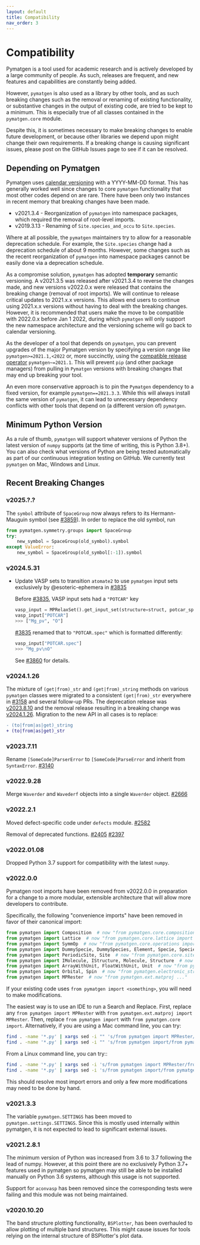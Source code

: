 ```yaml
---
layout: default
title: Compatibility
nav_order: 3
---
```


# Compatibility

Pymatgen is a tool used for academic research and is actively developed by
a large community of people. As such, releases are frequent, and new features
and capabilities are constantly being added.

However, `pymatgen` is also used as a library by other tools, and as such breaking
changes such as the removal or renaming of existing functionality, or substantive
changes in the output of existing code, are tried to be kept to a minimum. This is
especially true of all classes contained in the `pymatgen.core` module.

Despite this, it is sometimes necessary to make breaking changes to enable
future development, or because other libraries we depend upon might change
their own requirements. If a breaking change is causing significant issues,
please post on the GitHub Issues page to see if it can be resolved.

## Depending on Pymatgen

Pymatgen uses [calendar versioning](http://calver.org) with a YYYY-MM-DD format.
This has generally worked well since changes to core `pymatgen` functionality that most
other codes depend on are rare. There have been only two instances in recent memory that
breaking changes have been made.

* v2021.3.4 - Reorganization of `pymatgen` into namespace packages, which required the removal
  of root-level imports.
* v2019.3.13 - Renaming of `Site.species_and_occu` to `Site.species`.

Where at all possible, the `pymatgen` maintainers try to allow for a reasonable deprecation
schedule. For example, the `Site.species` change had a deprecation schedule of about 9 months.
However, some changes such as the recent reorganization of `pymatgen` into namespace packages
cannot be easily done via a deprecation schedule.

As a compromise solution, `pymatgen` has adopted **temporary** semantic versioning. A v2021.3.5
was released after v2021.3.4 to reverse the changes made, and new versions v2022.0.x were
released that contains the breaking change (removal of root imports). We will continue to release
critical updates to 2021.x.x versions. This allows end users to continue using 2021.x.x versions
without having to deal with the breaking changes. However, it is recommended that users make the
move to be compatible with 2022.0.x before Jan 1 2022, during which `pymatgen` will only support the
new namespace architecture and the versioning scheme will go back to calendar versioning.

As the developer of a tool that depends on `pymatgen`, you can prevent upgrades of the major
Pymatgen version by specifying a version range like `pymatgen>=2021.1,<2022` or, more
succinctly, using the
[compatible release operator](https://www.python.org/dev/peps/pep-0440/#compatible-release)
`pymatgen~=2021.1`. This will prevent `pip` (and other package managers) from
pulling in `Pymatgen` versions with breaking changes that may end up breaking
your tool.

An even more conservative approach is to pin the `Pymatgen` dependency to a fixed version, for
example `pymatgen==2021.3.3`. While this will always install the same version of `pymatgen`,
it can lead to unnecessary dependency conflicts with other tools that depend on (a different
version of) `pymatgen`.

## Minimum Python Version

As a rule of thumb, `pymatgen` will support whatever versions of Python the latest
version of `numpy` supports (at the time of writing, this is Python 3.8+). You can
also check what versions of Python are being tested automatically as part of our
continuous integration testing on GitHub. We currently test `pymatgen` on Mac,
Windows and Linux.

## Recent Breaking Changes

### v2025.?.?
The `symbol` attribute of `SpaceGroup` now always refers to its Hermann-Mauguin symbol 
(see [#3859](https://github.com/materialsproject/pymatgen/pull/3859)). In order to replace
the old symbol, run
```python
from pymatgen.symmetry.groups import SpaceGroup
try:
    new_symbol = SpaceGroup(old_symbol).symbol
except ValueError:
    new_symbol = SpaceGroup(old_symbol[:-1]).symbol
```

### v2024.5.31

* Update VASP sets to transition `atomate2` to use `pymatgen` input sets exclusively by @esoteric-ephemera in [#3835](https://github.com/materialsproject/pymatgen/pull/3835)

  Before [#3835](https://github.com/materialsproject/pymatgen/pull/3835), VASP input sets had a `"POTCAR"` key

  ```py
  vasp_input = MPRelaxSet().get_input_set(structure=struct, potcar_spec=True)
  vasp_input["POTCAR"]
  >>> ["Mg_pv", "O"]
  ```

  [#3835](https://github.com/materialsproject/pymatgen/pull/3835) renamed that to `"POTCAR.spec"` which is formatted differently:

  ```py
  vasp_input["POTCAR.spec"]
  >>> "Mg_pv\nO"
  ```

  See [#3860](https://github.com/materialsproject/pymatgen/issues/3860) for details.

### v2024.1.26

The mixture of `(get|from)_str` and `(get|from)_string` methods on various `pymatgen` classes were migrated to a consistent `(get|from)_str` everywhere in [#3158](https://github.com/materialsproject/pymatgen/pull/3158) and several follow-up PRs. The deprecation release was [v2023.8.10](https://github.com/materialsproject/pymatgen/releases/tag/v2023.8.10) and the removal release resulting in a breaking change was [v2024.1.26](https://github.com/materialsproject/pymatgen/releases/tag/v2024.1.26). Migration to the new API in all cases is to replace:

```diff
- (to|from|as|get)_string
+ (to|from|as|get)_str
```

### v2023.7.11

Rename `[SomeCode]ParserError` to `[SomeCode]ParseError` and inherit from `SyntaxError`. [#3140](https://github.com/materialsproject/pymatgen/pull/3140)

### v2022.9.28

Merge `Waverder` and `Wavederf` objects into a single `Waverder` object. [#2666](https://github.com/materialsproject/pymatgen/pull/2666)

### v2022.2.1

Moved defect-specific code under `defects` module. [#2582](https://github.com/materialsproject/pymatgen/pull/2582)

Removal of deprecated functions. [#2405](https://github.com/materialsproject/pymatgen/pull/2405) [#2397](https://github.com/materialsproject/pymatgen/pull/2397)

### v2022.01.08

Dropped Python 3.7 support for compatibility with the latest `numpy`.

### v2022.0.0

Pymatgen root imports have been removed from v2022.0.0 in preparation for a change to a more modular, extensible
architecture that will allow more developers to contribute.

Specifically, the following "convenience imports" have been removed in favor of
their canonical import:

```python
from pymatgen import Composition  # now "from pymatgen.core.composition import Composition"
from pymatgen import Lattice  # now "from pymatgen.core.lattice import Lattice"
from pymatgen import SymmOp  # now "from pymatgen.core.operations import SymmOp"
from pymatgen import DummySpecie, DummySpecies, Element, Specie, Species  # now "from pymatgen.core.periodic_table ..."
from pymatgen import PeriodicSite, Site  # now "from pymatgen.core.sites ..."
from pymatgen import IMolecule, IStructure, Molecule, Structure  # now "from pymatgen.core.structure ..."
from pymatgen import ArrayWithUnit, FloatWithUnit, Unit  # now "from pymatgen.core.units ..."
from pymatgen import Orbital, Spin  # now "from pymatgen.electronic_structure.core ..."
from pymatgen import MPRester  # now "from pymatgen.ext.matproj ..."
```

If your existing code uses `from pymatgen import <something>`, you will need to make
modifications.

The easiest way is to use an IDE to run a Search and Replace.
First, replace any `from pymatgen import MPRester` with
`from pymatgen.ext.matproj import MPRester`. Then, replace
`from pymatgen import` with `from pymatgen.core import`. Alternatively, if you
are using a Mac command line, you can try:

```bash
find . -name '*.py' | xargs sed -i "" 's/from pymatgen import MPRester/from pymatgen.ext.matproj import MPRester/g'
find . -name '*.py' | xargs sed -i "" 's/from pymatgen import/from pymatgen.core import/g'
```

From a Linux command line, you can try::

```bash
find . -name '*.py' | xargs sed -i 's/from pymatgen import MPRester/from pymatgen.ext.matproj import MPRester/g'
find . -name '*.py' | xargs sed -i 's/from pymatgen import/from pymatgen.core import/g'
```

This should resolve most import errors and only a few more modifications may
need to be done by hand.

### v2021.3.3

The variable `pymatgen.SETTINGS` has been moved to `pymatgen.settings.SETTINGS`. Since this is
mostly used internally within pymatgen, it is not expected to lead to significant external issues.

### v2021.2.8.1

The minimum version of Python was increased from 3.6 to 3.7 following the lead of numpy. However,
at this point there are no exclusively Python 3.7+ features used in pymatgen so pymatgen may still
be able to be installed manually on Python 3.6 systems, although this usage is not supported.

Support for `aconvasp` has been removed since the corresponding tests were failing and this module
was not being maintained.

### v2020.10.20

The band structure plotting functionality, `BSPlotter`, has been overhauled to allow plotting of
multiple band structures. This might cause issues for tools relying on the internal structure
of BSPlotter's plot data.
